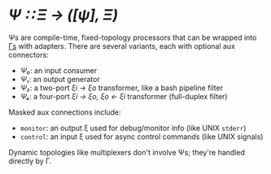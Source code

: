 # _Ψ ∷ Ξ → ([ψ], Ξ)_
Ψs are compile-time, fixed-topology processors that can be wrapped into [Γs](Gamma.md) with adapters. There are several variants, each with optional aux connectors:

+ _Ψ₀_: an input consumer
+ _Ψ₁_: an output generator
+ _Ψ₂_: a two-port _ξi → ξo_ transformer, like a bash pipeline filter
+ _Ψ₄_: a four-port _ξi → ξo, ξo ← ξi_ transformer (full-duplex filter)

Masked aux connections include:

+ `monitor`: an output ξ used for debug/monitor info (like UNIX `stderr`)
+ `control`: an input ξ used for async control commands (like UNIX signals)

Dynamic topologies like multiplexers don't involve Ψs; they're handled directly by Γ.
